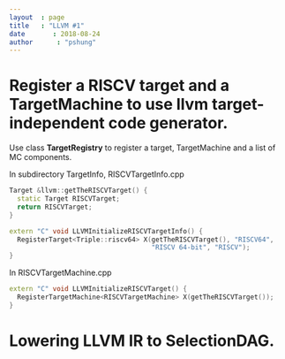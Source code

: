 ```yaml
---
layout  : page
title   : "LLVM #1"
date       : 2018-08-24
author      : "pshung"
---
```



# Register a RISCV target and a TargetMachine to use llvm target-independent code generator.
Use class **TargetRegistry** to register a target, TargetMachine and a list of MC components.

In subdirectory TargetInfo, RISCVTargetInfo.cpp
```c++
Target &llvm::getTheRISCVTarget() {
  static Target RISCVTarget;
  return RISCVTarget;
}

extern "C" void LLVMInitializeRISCVTargetInfo() {
  RegisterTarget<Triple::riscv64> X(getTheRISCVTarget(), "RISCV64",
                                    "RISCV 64-bit", "RISCV");
}

```
In RISCVTargetMachine.cpp
```c++
extern "C" void LLVMInitializeRISCVTarget() {
  RegisterTargetMachine<RISCVTargetMachine> X(getTheRISCVTarget());
}

```

# Lowering LLVM IR to SelectionDAG.

